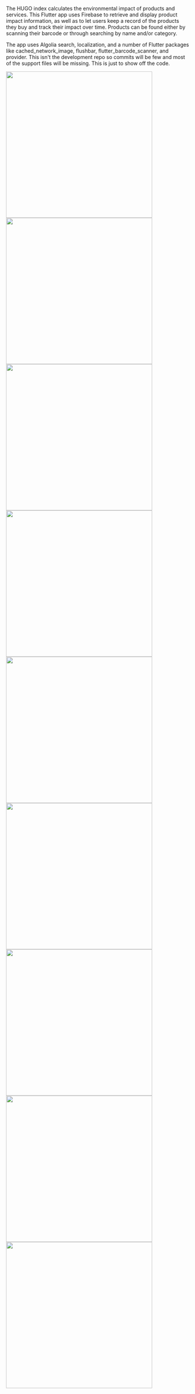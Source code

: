 The HUGO index calculates the environmental impact of products and services. This Flutter app uses Firebase to retrieve and display product impact information, as well as to let users keep a record of the products they buy and track their impact over time. Products can be found either by scanning their barcode or through searching by name and/or category.

The app uses Algolia search, localization, and a number of Flutter packages like cached_network_image, flushbar, flutter_barcode_scanner, and provider. This isn't the development repo so commits will be few and most of the support files will be missing. This is just to show off the code.

<a href="url"><img src="https://github.com/malcolm-weathers/hugo_environmental_app/blob/main/s0new.jpg?raw=true" align="left" height="400" ></a>
<a href="url"><img src="https://github.com/malcolm-weathers/hugo_environmental_app/blob/main/s1new.jpg?raw=true" align="left" height="400" ></a>
<a href="url"><img src="https://github.com/malcolm-weathers/hugo_environmental_app/blob/main/s2new.jpg?raw=true" align="left" height="400" ></a>
<a href="url"><img src="https://github.com/malcolm-weathers/hugo_environmental_app/blob/main/s3new.jpg?raw=true" align="left" height="400" ></a>
<a href="url"><img src="https://github.com/malcolm-weathers/hugo_environmental_app/blob/main/s4new.jpg?raw=true" align="left" height="400" ></a>
<a href="url"><img src="https://github.com/malcolm-weathers/hugo_environmental_app/blob/main/s5new.jpg?raw=true" align="left" height="400" ></a>
<a href="url"><img src="https://github.com/malcolm-weathers/hugo_environmental_app/blob/main/s6new.jpg?raw=true" align="left" height="400" ></a>
<a href="url"><img src="https://github.com/malcolm-weathers/hugo_environmental_app/blob/main/s7new.jpg?raw=true" align="left" height="400" ></a>
<a href="url"><img src="https://github.com/malcolm-weathers/hugo_environmental_app/blob/main/s8new.jpg?raw=true" align="left" height="400" ></a>
